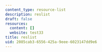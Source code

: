 ```yaml
---
content_type: resource-list
description: reslist
draft: false
resources:
  content: []
  website: test33
title: reslist
uid: 2085cab3-6556-425a-9eee-6023147dd9e6
---
```

